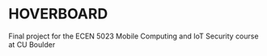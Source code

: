 # HOVERBOARD
Final project for the ECEN 5023 Mobile Computing and IoT Security course at CU Boulder
